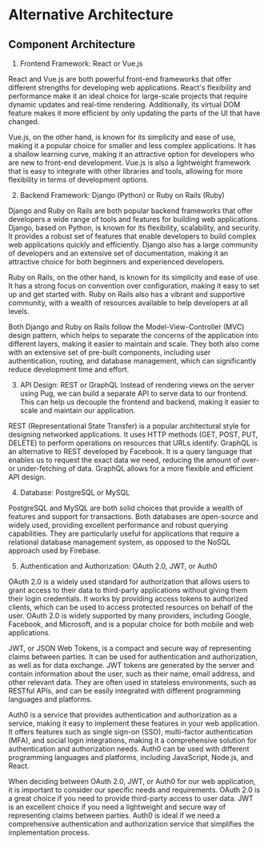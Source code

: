 # Alternative Architecture

## Component Architecture

1.	Frontend Framework: React or Vue.js

React and Vue.js are both powerful front-end frameworks that offer different strengths for developing web applications. React's flexibility and performance make it an ideal choice for large-scale projects that require dynamic updates and real-time rendering. Additionally, its virtual DOM feature makes it more efficient by only updating the parts of the UI that have changed.

Vue.js, on the other hand, is known for its simplicity and ease of use, making it a popular choice for smaller and less complex applications. It has a shallow learning curve, making it an attractive option for developers who are new to front-end development. Vue.js is also a lightweight framework that is easy to integrate with other libraries and tools, allowing for more flexibility in terms of development options.

2.	Backend Framework: Django (Python) or Ruby on Rails (Ruby)


Django and Ruby on Rails are both popular backend frameworks that offer developers a wide range of tools and features for building web applications. Django, based on Python, is known for its flexibility, scalability, and security. It provides a robust set of features that enable developers to build complex web applications quickly and efficiently. Django also has a large community of developers and an extensive set of documentation, making it an attractive choice for both beginners and experienced developers.

Ruby on Rails, on the other hand, is known for its simplicity and ease of use. It has a strong focus on convention over configuration, making it easy to set up and get started with. Ruby on Rails also has a vibrant and supportive community, with a wealth of resources available to help developers at all levels.

Both Django and Ruby on Rails follow the Model-View-Controller (MVC) design pattern, which helps to separate the concerns of the application into different layers, making it easier to maintain and scale. They both also come with an extensive set of pre-built components, including user authentication, routing, and database management, which can significantly reduce development time and effort.

3.	API Design: REST or GraphQL
Instead of rendering views on the server using Pug, we can build a separate API to serve data to our frontend. This can help us decouple the frontend and backend, making it easier to scale and maintain our application.

REST (Representational State Transfer) is a popular architectural style for designing networked applications. It uses HTTP methods (GET, POST, PUT, DELETE) to perform operations on resources that URLs identify.
GraphQL is an alternative to REST developed by Facebook. It is a query language that enables us to request the exact data we need, reducing the amount of over- or under-fetching of data. GraphQL allows for a more flexible and efficient API design.

4.	Database: PostgreSQL or MySQL


PostgreSQL and MySQL are both solid choices that provide a wealth of features and support for transactions. Both databases are open-source and widely used, providing excellent performance and robust querying capabilities. They are particularly useful for applications that require a relational database management system, as opposed to the NoSQL approach used by Firebase.

5.	Authentication and Authorization: OAuth 2.0, JWT, or Auth0


OAuth 2.0 is a widely used standard for authorization that allows users to grant access to their data to third-party applications without giving them their login credentials. It works by providing access tokens to authorized clients, which can be used to access protected resources on behalf of the user. OAuth 2.0 is widely supported by many providers, including Google, Facebook, and Microsoft, and is a popular choice for both mobile and web applications.

JWT, or JSON Web Tokens, is a compact and secure way of representing claims between parties. It can be used for authentication and authorization, as well as for data exchange. JWT tokens are generated by the server and contain information about the user, such as their name, email address, and other relevant data. They are often used in stateless environments, such as RESTful APIs, and can be easily integrated with different programming languages and platforms.

Auth0 is a service that provides authentication and authorization as a service, making it easy to implement these features in your web application. It offers features such as single sign-on (SSO), multi-factor authentication (MFA), and social login integrations, making it a comprehensive solution for authentication and authorization needs. Auth0 can be used with different programming languages and platforms, including JavaScript, Node.js, and React.

When deciding between OAuth 2.0, JWT, or Auth0 for our web application, it is important to consider our specific needs and requirements. OAuth 2.0 is a great choice if you need to provide third-party access to user data. JWT is an excellent choice if you need a lightweight and secure way of representing claims between parties. Auth0 is ideal if we need a comprehensive authentication and authorization service that simplifies the implementation process.

